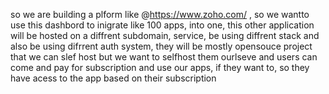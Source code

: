 so we are building a plform like  @https://www.zoho.com/ , so we wantto use this dashbord to inigrate like 100 apps, into one, this other application will be hosted on a diffrent subdomain, service, be using diffrent stack and also be using difrrent auth system, they will be mostly opensouce project that we can slef host but we want to selfhost them ourlseve and users can come and pay for subscription and use our apps, if they want to, so they have acess to the app based on their subscription 

